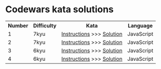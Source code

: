 # Codewars kata solutions

<table border="0" style="width:100%;">
  <tr>
    <th>Number</th>
    <th>Difficulty</th>
    <th>Kata</th>
    <th>Language</th>
  </tr>
  <tr>
    <td>1</td>
    <td>7kyu</td>
    <td><a href="./kata/7kyu/mumbling.md">Instructions</a> >>> <a href="./kata/7kyu/mumbling.js">Solution</a></td>
    <td>JavaScript</td>
  </tr>
  <tr>
    <td>2</td>
    <td>7kyu</td>
    <td><a href="./kata/7kyu/ones-and-zeros.md">Instructions</a> >>> <a href="./kata/7kyu/ones-and-zeros.js">Solution</a></td>
    <td>JavaScript</td>
  </tr>
  <tr>
    <td>3</td>
    <td>6kyu</td>
    <td><a href="./kata/6kyu/build-tower.md">Instructions</a> >>> <a href="./kata/6kyu/build-tower.js">Solution</a></td>
    <td>JavaScript</td>
  </tr>
  <tr>
    <td>4</td>
    <td>6kyu</td>
    <td><a href="./kata/6kyu/equal-sides-of-an-array.md">Instructions</a> >>> <a href="./kata/6kyu/equal-sides-of-an-array.js">Solution</a></td>
    <td>JavaScript</td>
  </tr>
</table>
